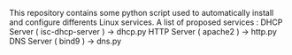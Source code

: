 ﻿This repository contains some python script used to automatically install and configure differents Linux services.
A list of proposed services :
  DHCP Server ( isc-dhcp-server ) -> dhcp.py
  HTTP Server ( apache2 ) -> http.py
  DNS Server ( bind9 ) -> dns.py
  
  
